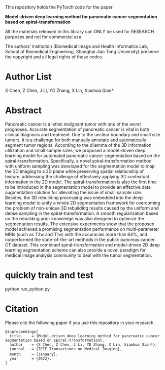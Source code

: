 
This repository holds the PyTorch code for the paper

**Model-driven deep learning method for pancreatic cancer segmentation based on spiral-transformation** 
 

All the materials released in this library can ONLY be used for RESEARCH purposes and not for commercial use.

The authors' institution (Biomedical Image and Health Informatics Lab, School of Biomedical Engineering, Shanghai Jiao Tong University) preserve the copyright and all legal rights of these codes.

# Author List
X Chen, Z Chen, J Li, YD Zhang, X Lin, Xiaohua Qian*

# Abstract
Pancreatic cancer is a lethal malignant tumor with one of the worst prognoses. Accurate segmentation of pancreatic cancer is vital in both clinical diagnosis and treatment. Due to the unclear boundary and small size tumors, it is a challenge for both manually annotate and automatically segment tumor regions. According to the dilemma of the 3D information utilization and small sample sizes, we proposed a model-driven deep learning model for automated pancreatic cancer segmentation based on the spiral-transformation. Specifically, a novel spiral-transformation method with uniform sampling was developed for the segmentation model to map the 3D imaging to a 2D plane while preserving spatial relationship of texture, addressing the challenge of effectively applying 3D contextual information in the 2D model. The spiral-transformation is also the first time to be introduced in the segmentation model to provide an effective data augmentation solution for alleviating the issue of small sample size. Besides, the 3D rebuilding processing was embedded into the deep learning model to unify a whole 2D segmentation framework for overcoming the problem of non-unique 3D rebuilding results caused by the uniform and dense sampling in the spiral-transformation. A smooth regularization based on the rebuilding prior knowledge was also designed to optimize the segmentation results. The extensive experiments show that the proposed model achieved a promising segmentation performance on multi-parameter MRIs (such as T2w and T1w) with the accuracies more than 64%, and outperformed the state-of-the-art methods in the public pancreas cancer CT dataset. This combined spiral-transformation and model-driven 2D deep learning segmentation scheme can also provide a novel paradigm for medical image analysis community to deal with the tumor segmentation.

# quickly train and test
python run_python.py

# Citation
Please cite the following paper if you use this repository in your research.
```
@inproceedings{
  title     = {Model-driven deep learning method for pancreatic cancer segmentation based on spiral-transformation},
  author    = {X Chen, Z Chen, J Li, YD Zhang, X Lin, Xiaohua Qian*},
  journal   = {IEEE Transactions on Medical Imaging},
  month     = {January}，
  year      = {2022},
}
```
